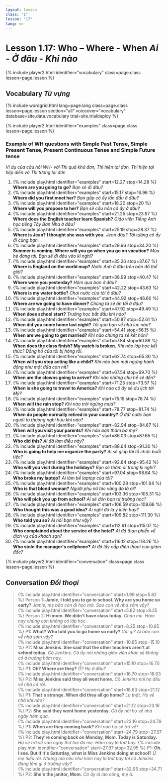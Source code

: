 ```yaml
---
layout: lesson
class: "1"
lesson: "17"
lang: vn
---
```



# Lesson 1.17: Who – Where - When *Ai - Ở đâu - Khi nào*


{% include player2.html identifier="vocabulary" class=page.class lesson=page.lesson %}
## Vocabulary *Từ vựng* 

{% include wordgrid.html lang=page.lang
		class=page.class 
		lesson=page.lesson 
		section="all"
		voiceover="vocabulary"
		database=site.data.vocabulary 
		trial=site.trialdeploy %}

{% include player2.html identifier="examples" class=page.class lesson=page.lesson %}

### Example of WH questions with Simple Past Tense, Simple Present Tense, Present Continuous Tense and Simple Future tense
*Ví dụ của câu hỏi WH- với Thì quá khứ đơn, Thì hiện tại đơn, Thì hiện tại tiếp diễn và Thì tương lai đơn* 
1. {% include play.html identifier="examples" start=12.27 stop=14.28 %} **Where are you going to go?**  *Bạn sẽ đi đâu?*
2. {% include play.html identifier="examples" start=15.17 stop=16.96 %} **Where did you first meet her?**  *Bạn gặp cô ấy lần đầu ở đâu?*
3. {% include play.html identifier="examples" start=18.20 stop=20 %} **Where will you propose to her?**  *Bạn sẽ cầu hôn cô ấy ở đâu?*
4. {% include play.html identifier="examples" start=21.25 stop=23.97 %} **Where does the English teacher learn Spanish?**  *Giáo viên Tiếng Anh học tiếng Tây Ban Nha ở đâu?*
5. {% include play.html identifier="examples" start=25.19 stop=28.37 %} **Where is Jean? I thought she was with you.**  *Jean đâu? Tôi tưởng cô ấy đi cùng bạn.*
6. {% include play.html identifier="examples" start=29.66 stop=34.20 %} **Summer is coming. Where will you go when you go on vacation?**  *Mùa hè đang tới. Bạn sẽ đi đâu vào kì nghỉ?*
7. {% include play.html identifier="examples" start=35.26 stop=37.67 %} **Where is England on the world map?**  *Nước Anh ở đâu trên bản đồ thế giới?*
8. {% include play.html identifier="examples" start=38.99 stop=40.47 %} **Where were you yesterday?**  *Hôm qua bạn ở đâu?*
9. {% include play.html identifier="examples" start=42.22 stop=43.63 %} **Where is my water bottle?**  *Chai nước của tôi ở đâu?*
10. {% include play.html identifier="examples" start=44.92 stop=46.60 %} **Where are we going to have dinner?**  *Chúng ta sẽ ăn tối ở đâu?*
11. {% include play.html identifier="examples" start=47.92 stop=49.49 %} **When does school start?**  *Trường học bắt đầu khi nào?*
12. {% include play.html identifier="examples" start=50.87 stop=52.61 %} **When did you come home last night?**  *Tối qua bạn về nhà lúc nào?*
13. {% include play.html identifier="examples" start=54.41 stop=56.15 %} **When are we going to get married?**  *Khi nào chúng ta sẽ kết hôn?*
14. {% include play.html identifier="examples" start=57.84 stop=60.89 %} **When does the class finish? My watch is broken.**  *Khi nào lớp học kết thúc? Đồng hồ của tôi bị hỏng rồi.*
15. {% include play.html identifier="examples" start=62.74 stop=65.30 %} **When will you stop acting like a child?**  *Khi nào bạn mới ngưng hành động như một đứa con nít?*
16. {% include play.html identifier="examples" start=67.54 stop=69.70 %} **When are the clowns going to arrive?**  *Khi nào những chú hề sẽ đến?*
17. {% include play.html identifier="examples" start=71.25 stop=73.57 %} **When is she going to travel to America?**  *Khi nào cô ấy sẽ du lịch tới Mỹ?*
18. {% include play.html identifier="examples" start=75.15 stop=76.74 %} **When will the rain stop?**  *Khi nào trời ngừng mưa?*
19. {% include play.html identifier="examples" start=78.77 stop=81.74 %} **When do people normally retired in your country?** *Ở đất nước bạn người ta thường nghỉ hưu khi nào?*
20. {% include play.html identifier="examples" start=82.94 stop=84.67 %} **When will you visit your parents?**  *Khi nào bạn thăm ba mẹ?*
21. {% include play.html identifier="examples" start=86.03 stop=87.65 %} **Who did this?**  *Ai đã làm điều này?*
22. {% include play.html identifier="examples" start=88.64 stop=91.30 %} **Who is going to help me organize the party?**  *Ai sẽ giúp tôi tổ chức buổi tiệc?*
23. {% include play.html identifier="examples" start=92.84 stop=95.42 %} **Who will you visit during the holidays?**  *Bạn sẽ thăm ai trong kì nghỉ?*
24. {% include play.html identifier="examples" start=97.04 stop=98.64 %} **Who broke my laptop?**  *Ai làm bể laptop của tôi?*
25. {% include play.html identifier="examples" start=100.28 stop=101.94 %} **Who is that blond woman?**  *Người phụ nữ tóc vàng đó là ai?*
26. {% include play.html identifier="examples" start=103.36 stop=105.31 %} **Who will pick you up from school?**  *Ai sẽ đón bạn từ trường học?*
27. {% include play.html identifier="examples" start=106.59 stop=108.68 %} **Who thought this was a good idea?**  *Ai nghĩ đó là ý kiến hay?*
28. {% include play.html identifier="examples" start=109.82 stop=111.30 %} **Who told you so?** *Ai nói bạn như vậy?*
29. {% include play.html identifier="examples" start=112.61 stop=115.07 %} **Who complained about the service of the hotel?**  *Ai đã than phiền về dịch vụ của khách sạn?*
30. {% include play.html identifier="examples" start=116.12 stop=118.26 %} **Who stole the manager's cellphone?**  *Ai đã lấy cắp điện thoại của giám đốc?*

{% include player2.html identifier="conversation" class=page.class lesson=page.lesson %}
## Conversation *Đối thoại*

> {% include play.html identifier="conversation" start=1.99 stop=5.82 %} Person 1: **Jamie, I told you to go to school. Why are you home so early?**
*Jamie, mẹ bảo con đi học mà. Sao con về nhà sớm vậy?*  
> {% include play.html identifier="conversation" start=5.82 stop=8.25 %} Person 2: **Hi mom. We didn't have class today.**
*Chào mẹ. Hôm nay chúng con không có lớp học.*  
> {% include play.html identifier="conversation" start=8.25 stop=10.85 %} P1: **What? Who told you to go home so early?**
*Cái gì? Ai bảo con về nhà sớm vậy?*  
> {% include play.html identifier="conversation" start=10.85 stop=15.10 %} P2: **Miss Jenkins. She said that the other teachers aren't at school today.**
*Cô Jenkins. Cô ấy nói những giáo viên khác sẽ không có ở trường hôm nay.*  
> {% include play.html identifier="conversation" start=15.10 stop=16.70 %} P1: **Oh? Where are they?**
*Ồ? Họ ở đâu?*  
> {% include play.html identifier="conversation" start=16.70 stop=18.63 %} P2: **Miss Jenkins said they all went home.**
*Cô Jenkins nói họ đều về nhà cả rồi.*  
> {% include play.html identifier="conversation" start=18.63 stop=21.12 %} P1: **That's strange. When did they all go home?**
*Lạ thật. Họ về nhà khi nào?*  
> {% include play.html identifier="conversation" start=21.12 stop=23.16 %} P2: **She said they went home yesterday.**
*Cô ấy nói họ về nhà ngày hôm qua.*  
> {% include play.html identifier="conversation" start=23.16 stop=24.79 %} P1: **When are they coming back?**
*Khi nào họ sẽ trở về?*  
> {% include play.html identifier="conversation" start=24.79 stop=27.97 %} P2: **They're coming back on Monday, Mom. Today is Saturday.**
*Họ sẽ trở về vào ngày thứ hai đó mẹ. Hôm nay là thứ bảy.* 
> {% include play.html identifier="conversation" start=27.97 stop=32.95 %} P1: **Oh. I see. But if it's Saturday, what is Miss Jenkins doing at school?**
*Ừ, mẹ hiểu rồi. Nhưng mà nếu như hôm nay là thứ bảy thì cô Jankins đang làm gì ở trường vậy?*  
> {% include play.html identifier="conversation" start=32.95 stop=34.71 %} P2: **She's the janitor, Mom.**
*Cô ấy là lao công, mẹ à.*  